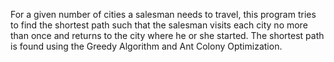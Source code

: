 For a given number of cities a salesman needs to travel, this program tries to find the shortest path such that the salesman visits each city no more than once and returns to the city where he or she started. The shortest path is found using the Greedy Algorithm and Ant Colony Optimization.

